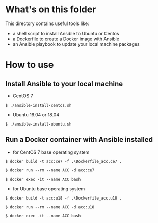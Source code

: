 # What's on this folder 
This directory contains useful tools like:
* a shell script to install Ansible to Ubuntu or Centos
* a Dockerfile to create a Docker image with Ansible 
* an Ansible playbook to update your local machine packages

# How to use

## Install Ansible to your local machine

* CentOS 7
```
$ ./ansible-install-centos.sh
```

* Ubuntu 16.04 or 18.04
```
$ ./ansible-install-ubuntu.sh
```


## Run a Docker container with Ansible installed


* for CentOS 7 base operating system 
```
$ docker build -t acc:ce7 -f .\Dockerfile_acc.ce7 .

$ docker run --rm --name ACC -d acc:ce7

$ docker exec -it --name ACC bash
```


* for Ubuntu base operating system 
```
$ docker build -t acc:u18 -f .\Dockerfile_acc.u18 .

$ docker run --rm --name ACC -d acc:u18

$ docker exec -it --name ACC bash
```
